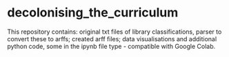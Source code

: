 # decolonising_the_curriculum
This repository contains: original txt files of library classifications, parser to convert these to arffs; created arff files; data visualisations and additional python code, some in the ipynb file type - compatible with Google Colab. 
